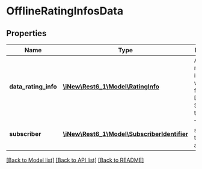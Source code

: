 # OfflineRatingInfosData

## Properties
Name | Type | Description | Notes
------------ | ------------- | ------------- | -------------
**data_rating_info** | [**\iNew\Rest6_1\Model\RatingInfo**](RatingInfo.md) | A detailed rating information with pricing for Mobile Data Session traffic type | [optional] 
**subscriber** | [**\iNew\Rest6_1\Model\SubscriberIdentifier**](SubscriberIdentifier.md) | The subscription the rating applies to | [optional] 

[[Back to Model list]](../README.md#documentation-for-models) [[Back to API list]](../README.md#documentation-for-api-endpoints) [[Back to README]](../README.md)


